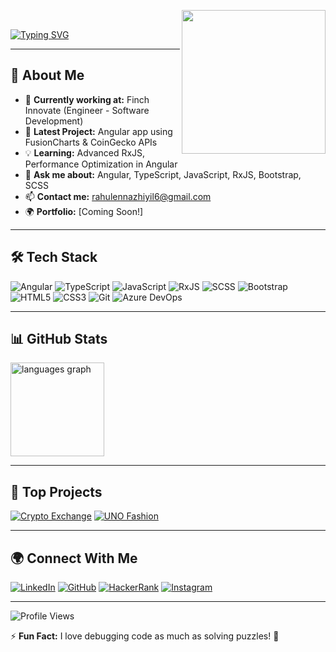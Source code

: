 <img align='right' src="https://media.giphy.com/media/836HiJc7pgzy8iNXCn/giphy.gif" width="230" /> <br>

[![Typing SVG](https://readme-typing-svg.demolab.com?font=Fira+Code&size=22&pause=900&color=FE2E61&width=435&lines=Rahul+E;Front-End+Developer;Always+learning+new+things)](https://git.io/typing-svg)

---

## 🚀 About Me

- 🏢 **Currently working at:** Finch Innovate (Engineer - Software Development)
- 🔭 **Latest Project:** Angular app using FusionCharts & CoinGecko APIs
- 💡 **Learning:** Advanced RxJS, Performance Optimization in Angular
- 💬 **Ask me about:** Angular, TypeScript, JavaScript, RxJS, Bootstrap, SCSS
- 📫 **Contact me:** [rahulennazhiyil6@gmail.com](mailto:rahulennazhiyil6@gmail.com)
- 🌍 **Portfolio:** [Coming Soon!]

---

## 🛠️ Tech Stack

![Angular](https://img.shields.io/badge/Angular-DD0031?style=for-the-badge&logo=angular&logoColor=white)
![TypeScript](https://img.shields.io/badge/TypeScript-007ACC?style=for-the-badge&logo=typescript&logoColor=white)
![JavaScript](https://img.shields.io/badge/JavaScript-F7DF1E?style=for-the-badge&logo=javascript&logoColor=black)
![RxJS](https://img.shields.io/badge/RxJS-B7178C?style=for-the-badge&logo=reactivex&logoColor=white)
![SCSS](https://img.shields.io/badge/SCSS-CC6699?style=for-the-badge&logo=sass&logoColor=white)
![Bootstrap](https://img.shields.io/badge/Bootstrap-7952B3?style=for-the-badge&logo=bootstrap&logoColor=white)
![HTML5](https://img.shields.io/badge/HTML5-E34F26?style=for-the-badge&logo=html5&logoColor=white)
![CSS3](https://img.shields.io/badge/CSS3-1572B6?style=for-the-badge&logo=css3&logoColor=white)
![Git](https://img.shields.io/badge/Git-F05032?style=for-the-badge&logo=git&logoColor=white)
![Azure DevOps](https://img.shields.io/badge/Azure_DevOps-0078D7?style=for-the-badge&logo=azure-devops&logoColor=white)

---

## 📊 GitHub Stats

<p align="left">
  <img src="https://github-readme-stats.vercel.app/api/top-langs?username=rahulennazhiyil&locale=en&hide_title=false&layout=compact&card_width=320&langs_count=5&theme=dracula&hide_border=false" height="150" alt="languages graph"  />
</p>

---

## 🚀 Top Projects

[![Crypto Exchange](https://github-readme-stats.vercel.app/api/pin/?username=rahulennazhiyil&repo=Crypto_Exchange&theme=radical)](https://github.com/rahulennazhiyil/Crypto_Exchange)
[![UNO Fashion](https://github-readme-stats.vercel.app/api/pin/?username=rahulennazhiyil&repo=UNO_Fashion&theme=radical)](https://github.com/rahulennazhiyil/UNO_Fashion)

---

## 🌍 Connect With Me

[![LinkedIn](https://img.shields.io/badge/LinkedIn-0A66C2?style=for-the-badge&logo=linkedin&logoColor=white)](https://linkedin.com/in/rahul-ennazhiyil)
[![GitHub](https://img.shields.io/badge/GitHub-181717?style=for-the-badge&logo=github&logoColor=white)](https://github.com/rahulennazhiyil)
[![HackerRank](https://img.shields.io/badge/HackerRank-2EC866?style=for-the-badge&logo=hackerrank&logoColor=white)](https://www.hackerrank.com/rahulennazhiyil6)
[![Instagram](https://img.shields.io/badge/Instagram-E4405F?style=for-the-badge&logo=instagram&logoColor=white)](https://instagram.com/rahul_ennazhiyil)

---

![Profile Views](https://komarev.com/ghpvc/?username=rahulennazhiyil6&color=blue)

⚡ **Fun Fact:** I love debugging code as much as solving puzzles! 🧩
